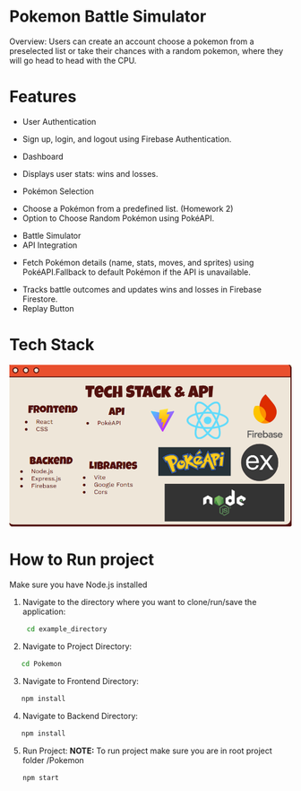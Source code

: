 # Pokemon Battle Simulator 
Overview: Users can create an account choose a pokemon from a preselected list or take their chances with a random pokemon, where they will go head to head with the CPU. 

# Features 
* User Authentication
- Sign up, login, and logout using Firebase Authentication.
* Dashboard
- Displays user stats: wins and losses.
* Pokémon Selection
- Choose a Pokémon from a predefined list. (Homework 2) 
- Option to Choose Random Pokémon using PokéAPI.
* Battle Simulator
* API Integration
- Fetch Pokémon details (name, stats, moves, and sprites) using PokéAPI.Fallback to default Pokémon if the API is unavailable.
* Tracks battle outcomes and updates wins and losses in Firebase Firestore.
* Replay Button

# Tech Stack 
![Tech stack](./frontend/public/techStack.PNG)

# How to Run project 
Make sure you have Node.js installed 
1. Navigate to the directory where you want to clone/run/save the application:
    ```sh
     cd example_directory
    ```
2. Navigate to Project Directory:
 ```sh
    cd Pokemon
```
3. Navigate to Frontend Directory:
 ```sh
    npm install 
```
4. Navigate to Backend Directory:
 ```sh
    npm install 
```
5. Run Project: 
**NOTE:** To run project make sure you are in root project folder /Pokemon
    ```sh
    npm start
    ```
